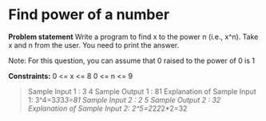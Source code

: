 # Find power of a number

**Problem statement**
Write a program to find x to the power n (i.e., x^n). Take x and n from the user. You need to print the answer.

Note: For this question, you can assume that 0 raised to the power of 0 is 1

**Constraints:**
0 <= x <= 8
0 <= n <= 9

> Sample Input 1 :
> 3 4
> Sample Output 1 :
> 81
> Explanation of Sample Input 1:
> 3^4=3*3*3*3=81
> Sample Input 2 :
> 2 5
> Sample Output 2 :
> 32
> Explanation of Sample Input 2:
> 2^5=2*2*2*2\*2=32

